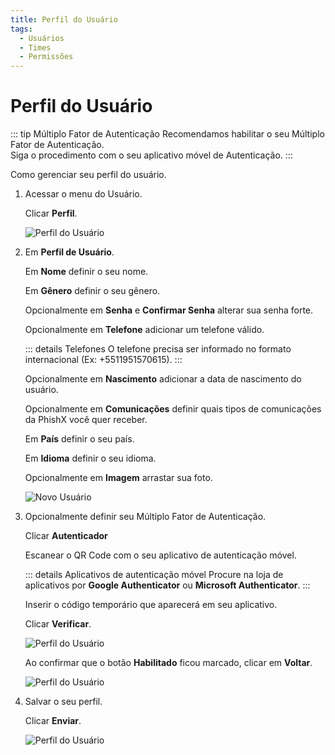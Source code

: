 ```yaml
---
title: Perfil do Usuário
tags:
  - Usuários
  - Times
  - Permissões
---
```

# Perfil do Usuário

::: tip Múltiplo Fator de Autenticação
Recomendamos habilitar o seu Múltiplo Fator de Autenticação.<br>
Siga o procedimento com o seu aplicativo móvel de Autenticação.
:::

Como gerenciar seu perfil do usuário.

1. Acessar o menu do Usuário.

   Clicar **Perfil**.

   ![Perfil do Usuário](https://cdn.phishx.io/phishx-docs/images/phishx_user_profile_01.webp)

2. Em **Perfil de Usuário**.

   Em **Nome** definir o seu nome.

   Em **Gênero** definir o seu gênero.

   Opcionalmente em **Senha** e **Confirmar Senha** alterar sua senha forte.

   Opcionalmente em **Telefone** adicionar um telefone válido.

   ::: details Telefones
   O telefone precisa ser informado no formato internacional (Ex: +5511951570615).
   :::

   Opcionalmente em **Nascimento** adicionar a data de nascimento do usuário.

   Opcionalmente em **Comunicações** definir quais tipos de comunicações da PhishX você quer receber.

   Em **País** definir o seu país.

   Em **Idioma** definir o seu idioma.

   Opcionalmente em **Imagem** arrastar sua foto.

   ![Novo Usuário](https://cdn.phishx.io/phishx-docs/images/phishx_user_profile_02.webp)

3. Opcionalmente definir seu Múltiplo Fator de Autenticação.

   Clicar **Autenticador**

   Escanear o QR Code com o seu aplicativo de autenticação móvel.

   ::: details Aplicativos de autenticação móvel
   Procure na loja de aplicativos por **Google Authenticator** ou **Microsoft Authenticator**.
   :::

   Inserir o código temporário que aparecerá em seu aplicativo.

   Clicar **Verificar**.

   ![Perfil do Usuário](https://cdn.phishx.io/phishx-docs/images/phishx_user_profile_03.webp)

   Ao confirmar que o botão **Habilitado** ficou marcado, clicar em **Voltar**.

   ![Perfil do Usuário](https://cdn.phishx.io/phishx-docs/images/phishx_user_profile_04.webp)

4. Salvar o seu perfil.

   Clicar **Enviar**.

   ![Perfil do Usuário](https://cdn.phishx.io/phishx-docs/images/phishx_user_profile_05.webp)
